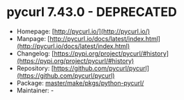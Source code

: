 # pycurl 7.43.0 - DEPRECATED
 - Homepage: [http://pycurl.io/](http://pycurl.io/)
 - Manpage: [http://pycurl.io/docs/latest/index.html](http://pycurl.io/docs/latest/index.html)
 - Changelog: [https://pypi.org/project/pycurl/#history](https://pypi.org/project/pycurl/#history)
 - Repository: [https://github.com/pycurl/pycurl](https://github.com/pycurl/pycurl)
 - Package: [master/make/pkgs/python-pycurl/](https://github.com/Freetz-NG/freetz-ng/tree/master/make/pkgs/python-pycurl/)
 - Maintainer: -

